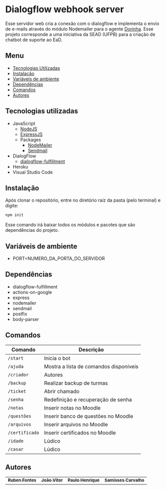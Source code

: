 
# Dialogflow webhook server 

Esse servidor web cria a conexão com o dialogflow e implementa o envio de e-mails através do módulo Nodemailer para o agente <a href="https://t.me/dorinhasead_bot">Dorinha</a>. Esse projeto corresponde a uma iniciativa da SEAD (UFPB) para a criação de chatbot de suporte ao EaD.

## Menu #

- [Tecnologias Utilizadas](#tecnologias-utilizadas)
- [Instalação](#instalação)
- [Variáveis de ambiente](#variáveis-de-ambiente)
- [Dependências](#dependências)
- [Comandos](#comandos)
- [Autores](#autores)

## Tecnologias utilizadas #
- JavaScript
    - [NodeJS](https://nodejs.org)
    - [ExpressJS](https://expressjs.com)
    - Packages
        - [NodeMailer](https://nodemailer.com/about/)
        - [Sendmail](https://www.npmjs.com/package/sendmail)
- DialogFlow
    - [dialogflow-fulfillment](https://www.npmjs.com/package/dialogflow-fulfillment)
- Heroku
- Visual Studio Code

## Instalação #
Após clonar o repositório, entre no diretório raíz da pasta (pelo terminal) e digite:

```bash
npm init
```

Esse comando irá baixar todos os módulos e pacotes que são dependências do projeto.

## Variáveis de ambiente # 
- PORT=NUMERO_DA_PORTA_DO_SERVIDOR

## Dependências #
- dialogflow-fulfillment
- actions-on-google
- express
- nodemailer
- sendmail
- postfix 
- body-parser

## Comandos #

| Comando | Descrição |
| ------- | --------- |
| `/start` | Inicia o bot | 
| `/ajuda` | Mostra a lista de comandos disponíveis |
| `/criador` | Autores |
| `/backup` | Realizar backup de turmas|
| `/ticket` | Abrir chamado |
| `/senha` | Redefinição e recuperação de senha |
| `/notas` | Inserir notas no Moodle |
| `/questões` | Inserir banco de questões no Moodle |
| `/arquivos` | Inserir arquivos no Moodle |
| `/certificado` | Inserir certificados no Moodle |
| `/idade` | Lúdico |
| `/casar` | Lúdico |


## Autores #

<table>
  <tr>
    <td align="center">
      <a href="https://github.com/RubenFontes">
        <sub>
          <b>Ruben Fontes</b>
        </sub>
      </a>
    <td align="center">
      <a href="https://github.com/joanex01">
        <sub>
          <b>João Vitor</b>
        </sub>
      </a>
    <td align="center">
      <a href="https://paulohsms.com">
        <sub>
          <b>Paulo Henrique</b>
        </sub>
      </a>
    <td align="center">
      <a href="https://t.me/Samiss_rs">
        <sub>
          <b>Samisses Carvalho</b>
        </sub>
      </a>
  </tr>
</table>

